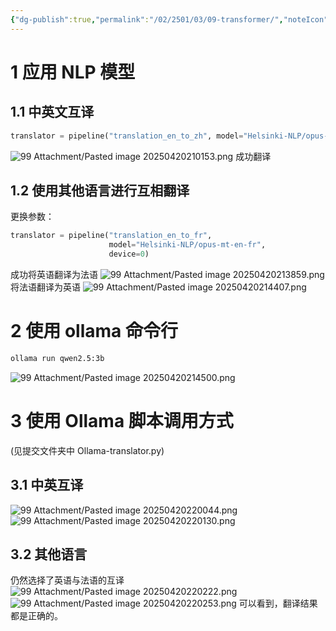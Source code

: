 ```yaml
---
{"dg-publish":true,"permalink":"/02/2501/03/09-transformer/","noteIcon":"","created":"2025-04-17T20:15","updated":"2025-07-01T13:38"}
---
```


# 1 应用 NLP 模型
## 1.1 中英文互译
```python
translator = pipeline("translation_en_to_zh", model="Helsinki-NLP/opus-en-zh", device=0)
```
![99 Attachment/Pasted image 20250420210153.png](/img/user/99%20Attachment/Pasted%20image%2020250420210153.png)
成功翻译 
## 1.2 使用其他语言进行互相翻译
更换参数：
```python
translator = pipeline("translation_en_to_fr", 
                      model="Helsinki-NLP/opus-mt-en-fr", 
                      device=0)
```
成功将英语翻译为法语
![99 Attachment/Pasted image 20250420213859.png](/img/user/99%20Attachment/Pasted%20image%2020250420213859.png)
将法语翻译为英语
![99 Attachment/Pasted image 20250420214407.png](/img/user/99%20Attachment/Pasted%20image%2020250420214407.png)
# 2 使用 ollama 命令行
```bash
ollama run qwen2.5:3b
```
![99 Attachment/Pasted image 20250420214500.png](/img/user/99%20Attachment/Pasted%20image%2020250420214500.png)
# 3 使用 Ollama 脚本调用方式
(见提交文件夹中 Ollama-translator.py)
## 3.1 中英互译
![99 Attachment/Pasted image 20250420220044.png](/img/user/99%20Attachment/Pasted%20image%2020250420220044.png)
![99 Attachment/Pasted image 20250420220130.png](/img/user/99%20Attachment/Pasted%20image%2020250420220130.png)
## 3.2 其他语言
仍然选择了英语与法语的互译
![99 Attachment/Pasted image 20250420220222.png](/img/user/99%20Attachment/Pasted%20image%2020250420220222.png)
![99 Attachment/Pasted image 20250420220253.png](/img/user/99%20Attachment/Pasted%20image%2020250420220253.png)
可以看到，翻译结果都是正确的。
